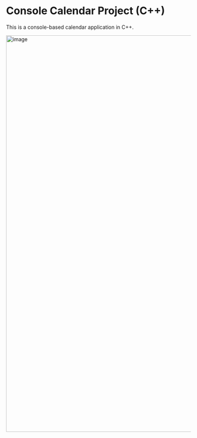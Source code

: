 # Console Calendar Project (C++)

This is a console-based calendar application in C++.

<img width="1919" height="1079" alt="image" src="https://github.com/user-attachments/assets/e2f0d150-4288-4fdb-ac80-1dab1517f642" />

